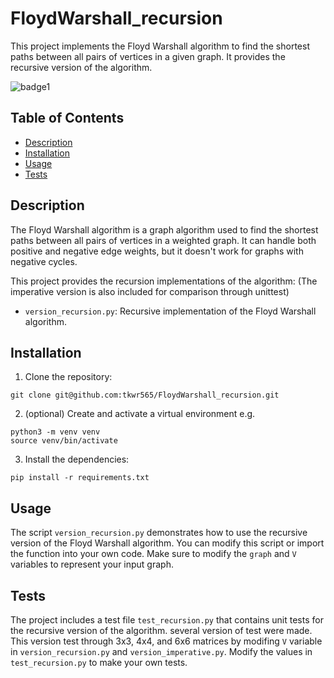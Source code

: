 # FloydWarshall_recursion

This project implements the Floyd Warshall algorithm to find the shortest paths between all pairs of vertices in a given graph. 
It provides the recursive version of the algorithm.

![badge1](https://img.shields.io/github/issues/tkwr565/FloydWarshall_recursion)

## Table of Contents

- [Description](#description)
- [Installation](#installation)
- [Usage](#usage)
- [Tests](#tests)

## Description

The Floyd Warshall algorithm is a graph algorithm used to find the shortest paths between all pairs of vertices in a weighted graph. It can handle both positive and negative edge weights, but it doesn't work for graphs with negative cycles.

This project provides the recursion implementations of the algorithm:
(The imperative version is also included for comparison through unittest)
- `version_recursion.py`: Recursive implementation of the Floyd Warshall algorithm.

## Installation

1. Clone the repository:
```
git clone git@github.com:tkwr565/FloydWarshall_recursion.git
```

2. (optional) Create and activate a virtual environment
e.g. 
```
python3 -m venv venv
source venv/bin/activate
```

3. Install the dependencies:
```
pip install -r requirements.txt
```

## Usage
The script `version_recursion.py` demonstrates how to use the recursive version of the Floyd Warshall algorithm. You can modify this script or import the function into your own code.
Make sure to modify the `graph` and `V` variables to represent your input graph.

## Tests
The project includes a test file `test_recursion.py` that contains unit tests for the recursive version of the algorithm. 
several version of test were made.
This version test through 3x3, 4x4, and 6x6 matrices by modifing `V` variable in `version_recursion.py` and `version_imperative.py`.
Modify the values in `test_recursion.py` to make your own tests.

